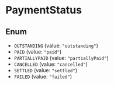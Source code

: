 # PaymentStatus

## Enum

* `OUTSTANDING` (value: `"outstanding"`)
* `PAID` (value: `"paid"`)
* `PARTIALLYPAID` (value: `"partiallyPaid"`)
* `CANCELLED` (value: `"cancelled"`)
* `SETTLED` (value: `"settled"`)
* `FAILED` (value: `"failed"`)
